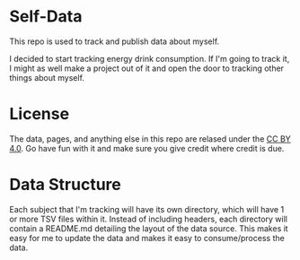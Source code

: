 Self-Data
=========

This repo is used to track and publish data about myself.

I decided to start tracking energy drink consumption.  If I'm going to track it, I might as well make a project out of it and open the door to tracking other things about myself.

License
=======

The data, pages, and anything else in this repo are relased under the [CC BY 4.0](http://creativecommons.org/licenses/by/4.0/).  Go have fun with it and make sure you give credit where credit is due.

Data Structure
==============
Each subject that I'm tracking will have its own directory, which will have 1 or more TSV files within it.  Instead of including headers, each directory will contain a README.md detailing the layout of the data source.  This makes it easy for me to update the data and makes it easy to consume/process the data.
